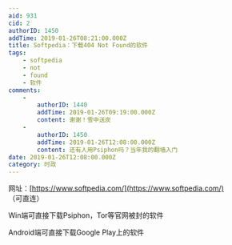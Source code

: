 ```yaml
---
aid: 931
cid: 2
authorID: 1450
addTime: 2019-01-26T08:21:00.000Z
title: Softpedia：下载404 Not Found的软件
tags:
    - softpedia
    - not
    - found
    - 软件
comments:
    -
        authorID: 1440
        addTime: 2019-01-26T09:19:00.000Z
        content: 谢谢！雪中送炭
    -
        authorID: 1450
        addTime: 2019-01-26T12:08:00.000Z
        content: 还有人用Psiphon吗？当年我的翻墙入门
date: 2019-01-26T12:08:00.000Z
category: 时政
---
```


网址：[https://www.softpedia.com/](https://www.softpedia.com/) （可直连）

Win端可直接下载Psiphon，Tor等官网被封的软件

Android端可直接下载Google Play上的软件

